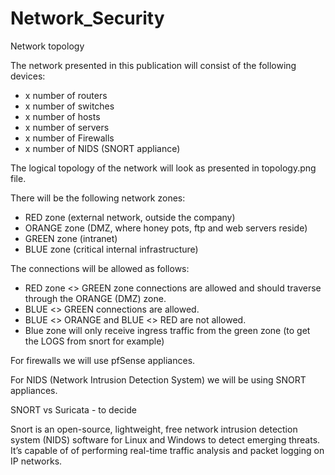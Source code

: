 # Network_Security

Network topology


The network presented in this publication will consist of the following devices:
- x number of routers</br>
- x number of switches
- x number of hosts
- x number of servers
- x number of Firewalls
- x number of NIDS (SNORT appliance)

The logical topology of the network will look as presented in topology.png file.

There will be the following network zones:
- RED zone (external network, outside the company)
- ORANGE zone (DMZ, where honey pots, ftp and web servers reside)
- GREEN zone (intranet)
- BLUE zone (critical internal infrastructure)

The connections will be allowed as follows:  

- RED zone <> GREEN zone connections are allowed and should traverse through the ORANGE (DMZ) zone. 
- BLUE <> GREEN connections are allowed.
- BLUE <> ORANGE and BLUE <> RED are not allowed. 
- Blue zone will only receive ingress traffic from the green zone (to get the LOGS from snort for example)

For firewalls we will use pfSense appliances. 

For NIDS (Network Intrusion Detection System) we will be using SNORT appliances. 

SNORT vs Suricata - to decide

Snort is an open-source, lightweight, free network intrusion detection system (NIDS) software for Linux and Windows to detect emerging threats. It’s capable of of performing real-time traffic analysis and packet logging on IP networks.

